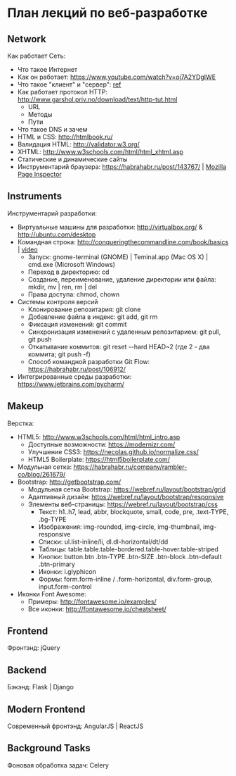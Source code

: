 # План лекций по веб-разработке

## Network

Как работает Сеть:

* Что такое Интернет
* Как он работает: https://www.youtube.com/watch?v=oj7A2YDgIWE
* Что такое "клиент" и "сервер": [ref](https://ru.wikipedia.org/wiki/%D0%9A%D0%BB%D0%B8%D0%B5%D0%BD%D1%82-%D1%81%D0%B5%D1%80%D0%B2%D0%B5%D1%80)
* Как работает протокол HTTP: http://www.garshol.priv.no/download/text/http-tut.html
  * URL
  * Методы
  * Пути
* Что такое DNS и зачем
* HTML и CSS: http://htmlbook.ru/
* Валидация HTML: http://validator.w3.org/
* XHTML: http://www.w3schools.com/html/html_xhtml.asp
* Статические и динамические сайты
* Инструментарий браузера: https://habrahabr.ru/post/143767/ | [Mozilla Page Inspector](https://developer.mozilla.org/ru/docs/Tools/Page_Inspector)

## Instruments

Инструментарий разработки:

* Виртуальные машины для разработки: http://virtualbox.org/ & http://ubuntu.com/desktop
* Командная строка: http://conqueringthecommandline.com/book/basics | [video](https://www.youtube.com/watch?v=KVH3dMWefWE)
  * Запуск: gnome-terminal (GNOME) | Teminal.app (Mac OS X) | cmd.exe (Microsoft Windows)
  * Переход в директорию: cd
  * Создание, переименование, удаление директории или файла: mkdir, mv | ren, rm | del
  * Права доступа: chmod, chown
* Системы контроля версий
  * Клонирование репозитария: git clone
  * Добавление файла в индекс: git add, git rm
  * Фиксация изменений: git commit
  * Синхронизация изменений с удаленным репозитарием: git pull, git push
  * Откатывание коммитов: git reset --hard HEAD~2 (где 2 - два коммита; git push -f)
  * Способ командной разработки Git Flow: https://habrahabr.ru/post/106912/
* Интегрированные среды разработки: https://www.jetbrains.com/pycharm/

## Makeup

Верстка:

* HTML5: http://www.w3schools.com/html/html_intro.asp
  * Доступные возможности: https://modernizr.com/
  * Улучшение CSS3: https://necolas.github.io/normalize.css/
  * HTML5 Boilerplate: https://html5boilerplate.com/
* Модульная сетка: https://habrahabr.ru/company/rambler-co/blog/261679/
* Bootstrap: http://getbootstrap.com/
  * Модульная сетка Bootstrap: https://webref.ru/layout/bootstrap/grid
  * Адаптивный дизайн: https://webref.ru/layout/bootstrap/responsive
  * Элементы веб-страницы: https://webref.ru/layout/bootstrap/css
    * Текст: h1..h7, lead, abbr, blockquote, small, code, pre, .text-TYPE, .bg-TYPE
    * Изображения: img-rounded, img-circle, img-thumbnail, img-responsive
    * Списки: ul.list-inline/li, dl.dl-horizontal/dt/dd
    * Таблицы: table.table.table-bordered.table-hover.table-striped
    * Кнопки: button.btn .btn-TYPE .btn-SIZE .btn-block .btn-default .btn-primary
    * Иконки: i.glyphicon
    * Формы: form.form-inline / .form-horizontal, div.form-group, input.form-control
* Иконки Font Awesome:
  * Примеры: http://fontawesome.io/examples/
  * Все иконки: http://fontawesome.io/cheatsheet/

## Frontend

Фронтэнд: jQuery

## Backend

Бэкэнд: Flask | Django

## Modern Frontend

Современный фронтэнд: AngularJS | ReactJS

## Background Tasks

Фоновая обработка задач: Celery
